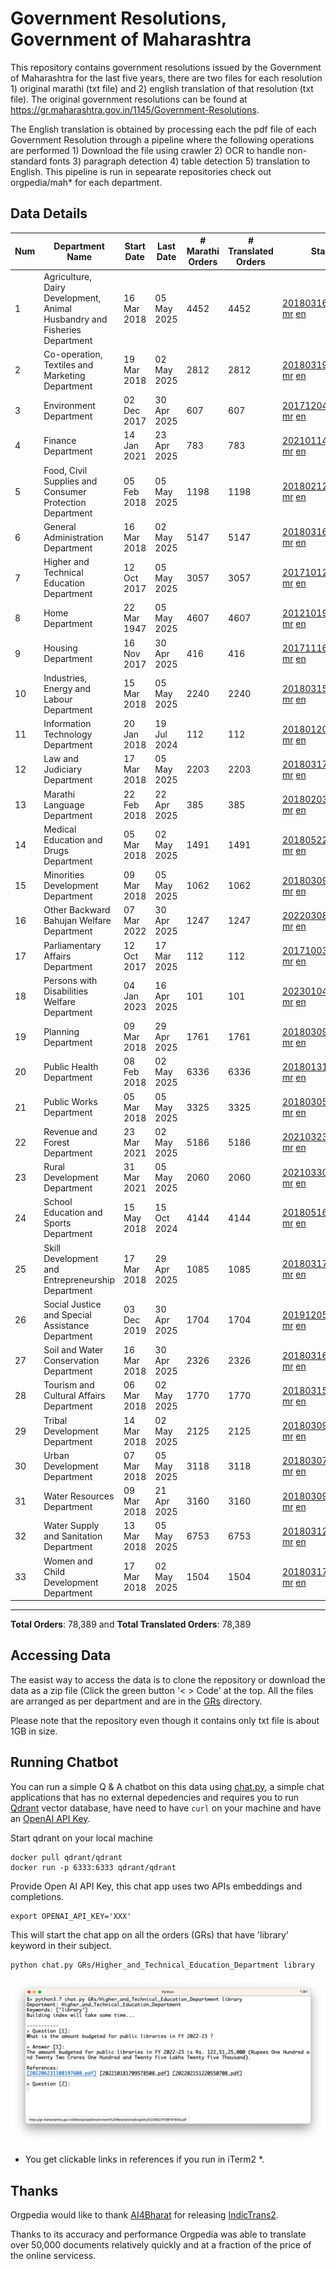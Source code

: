 # Government Resolutions, Government of Maharashtra

This repository contains government resolutions issued by the Government of Maharashtra for the last five years, there are two files for each resolution 1) original marathi (txt file) and 2) english translation of that resolution (txt file). The original government resolutions can be found at https://gr.maharashtra.gov.in/1145/Government-Resolutions.

The English translation is obtained by processing each the pdf file of each Government Resolution through a pipeline where the following operations are performed 1) Download the file using crawler 2) OCR to handle non-standard fonts 3) paragraph detection 4) table  detection 5) translation to English. This pipeline is run in sepearate repositories check out orgpedia/mah* for each department.


## Data Details

| Num | Department Name | Start Date | Last Date | # Marathi Orders | # Translated Orders | Starting Order | Last Order |
| --- | --------------- | ---------- | --------- | ---------------- | ------------------- | -------------- | ---------- |
| 1 | Agriculture, Dairy Development, Animal Husbandry and Fisheries Department | 16 Mar 2018 | 05 May 2025 | 4452 | 4452 | [201803161624182101.pdf](https://gr.maharashtra.gov.in/Site/Upload/Government%20Resolutions/English/201803161624182101.pdf) [mr](GRs/Agriculture,_Dairy_Development,_Animal_Husbandry_and_Fisheries_Department/201803161624182101.pdf.mr.txt) [en](GRs/Agriculture,_Dairy_Development,_Animal_Husbandry_and_Fisheries_Department/201803161624182101.pdf.en.txt) | [202505051709458201.pdf](https://gr.maharashtra.gov.in/Site/Upload/Government%20Resolutions/English/202505051709458201.pdf) [mr](GRs/Agriculture,_Dairy_Development,_Animal_Husbandry_and_Fisheries_Department/202505051709458201.pdf.mr.txt) [en](GRs/Agriculture,_Dairy_Development,_Animal_Husbandry_and_Fisheries_Department/202505051709458201.pdf.en.txt) |
| 2 | Co-operation, Textiles and Marketing Department | 19 Mar 2018 | 02 May 2025 | 2812 | 2812 | [201803191257576702.pdf](https://gr.maharashtra.gov.in/Site/Upload/Government%20Resolutions/English/201803191257576702.pdf) [mr](GRs/Co-operation,_Textiles_and_Marketing_Department/201803191257576702.pdf.mr.txt) [en](GRs/Co-operation,_Textiles_and_Marketing_Department/201803191257576702.pdf.en.txt) | [202505021650147302.pdf](https://gr.maharashtra.gov.in/Site/Upload/Government%20Resolutions/English/202505021650147302.pdf) [mr](GRs/Co-operation,_Textiles_and_Marketing_Department/202505021650147302.pdf.mr.txt) [en](GRs/Co-operation,_Textiles_and_Marketing_Department/202505021650147302.pdf.en.txt) |
| 3 | Environment Department | 02 Dec 2017 | 30 Apr 2025 | 607 | 607 | [201712041147216904.pdf](https://gr.maharashtra.gov.in/Site/Upload/Government%20Resolutions/English/201712041147216904.pdf) [mr](GRs/Environment_Department/201712041147216904.pdf.mr.txt) [en](GRs/Environment_Department/201712041147216904.pdf.en.txt) | [202504301731099104.pdf](https://gr.maharashtra.gov.in/Site/Upload/Government%20Resolutions/English/202504301731099104.pdf) [mr](GRs/Environment_Department/202504301731099104.pdf.mr.txt) [en](GRs/Environment_Department/202504301731099104.pdf.en.txt) |
| 4 | Finance Department | 14 Jan 2021 | 23 Apr 2025 | 783 | 783 | [202101141237329905.pdf](https://gr.maharashtra.gov.in/Site/Upload/Government%20Resolutions/English/202101141237329905.pdf) [mr](GRs/Finance_Department/202101141237329905.pdf.mr.txt) [en](GRs/Finance_Department/202101141237329905.pdf.en.txt) | [202504231650456005.pdf](https://gr.maharashtra.gov.in/Site/Upload/Government%20Resolutions/English/202504231650456005.pdf) [mr](GRs/Finance_Department/202504231650456005.pdf.mr.txt) [en](GRs/Finance_Department/202504231650456005.pdf.en.txt) |
| 5 | Food, Civil Supplies and Consumer Protection Department | 05 Feb 2018 | 05 May 2025 | 1198 | 1198 | [201802121244545806.pdf](https://gr.maharashtra.gov.in/Site/Upload/Government%20Resolutions/English/201802121244545806.pdf) [mr](GRs/Food,_Civil_Supplies_and_Consumer_Protection_Department/201802121244545806.pdf.mr.txt) [en](GRs/Food,_Civil_Supplies_and_Consumer_Protection_Department/201802121244545806.pdf.en.txt) | [202505051506489406.pdf](https://gr.maharashtra.gov.in/Site/Upload/Government%20Resolutions/English/202505051506489406....pdf) [mr](GRs/Food,_Civil_Supplies_and_Consumer_Protection_Department/202505051506489406.pdf.mr.txt) [en](GRs/Food,_Civil_Supplies_and_Consumer_Protection_Department/202505051506489406.pdf.en.txt) |
| 6 | General Administration Department | 16 Mar 2018 | 02 May 2025 | 5147 | 5147 | [201803161224022707.pdf](https://gr.maharashtra.gov.in/Site/Upload/Government%20Resolutions/English/201803161224022707.pdf) [mr](GRs/General_Administration_Department/201803161224022707.pdf.mr.txt) [en](GRs/General_Administration_Department/201803161224022707.pdf.en.txt) | [202505021807012507.pdf](https://gr.maharashtra.gov.in/Site/Upload/Government%20Resolutions/English/202505021807012507.pdf) [mr](GRs/General_Administration_Department/202505021807012507.pdf.mr.txt) [en](GRs/General_Administration_Department/202505021807012507.pdf.en.txt) |
| 7 | Higher and Technical Education Department | 12 Oct 2017 | 05 May 2025 | 3057 | 3057 | [201710121514029708.pdf](https://gr.maharashtra.gov.in/Site/Upload/Government%20Resolutions/English/201710121514029708.pdf) [mr](GRs/Higher_and_Technical_Education_Department/201710121514029708.pdf.mr.txt) [en](GRs/Higher_and_Technical_Education_Department/201710121514029708.pdf.en.txt) | [202505051258316608.pdf](https://gr.maharashtra.gov.in/Site/Upload/Government%20Resolutions/English/202505051258316608.pdf) [mr](GRs/Higher_and_Technical_Education_Department/202505051258316608.pdf.mr.txt) [en](GRs/Higher_and_Technical_Education_Department/202505051258316608.pdf.en.txt) |
| 8 | Home Department | 22 Mar 1947 | 05 May 2025 | 4607 | 4607 | [201210191648552129.pdf](https://gr.maharashtra.gov.in/Site/Upload/Government%20Resolutions/English/201210191648552129.pdf) [mr](GRs/Home_Department/201210191648552129.pdf.mr.txt) [en](GRs/Home_Department/201210191648552129.pdf.en.txt) | [202505051801331329.pdf](https://gr.maharashtra.gov.in/Site/Upload/Government%20Resolutions/English/202505051801331329.pdf) [mr](GRs/Home_Department/202505051801331329.pdf.mr.txt) [en](GRs/Home_Department/202505051801331329.pdf.en.txt) |
| 9 | Housing Department | 16 Nov 2017 | 30 Apr 2025 | 416 | 416 | [201711161447076609.pdf](https://gr.maharashtra.gov.in/Site/Upload/Government%20Resolutions/English/201711161447076609.pdf) [mr](GRs/Housing_Department/201711161447076609.pdf.mr.txt) [en](GRs/Housing_Department/201711161447076609.pdf.en.txt) | [202504301856290009.pdf](https://gr.maharashtra.gov.in/Site/Upload/Government%20Resolutions/English/202504301856290009.pdf) [mr](GRs/Housing_Department/202504301856290009.pdf.mr.txt) [en](GRs/Housing_Department/202504301856290009.pdf.en.txt) |
| 10 | Industries, Energy and Labour Department | 15 Mar 2018 | 05 May 2025 | 2240 | 2240 | [201803151204055010.pdf](https://gr.maharashtra.gov.in/Site/Upload/Government%20Resolutions/English/201803151204055010.pdf) [mr](GRs/Industries,_Energy_and_Labour_Department/201803151204055010.pdf.mr.txt) [en](GRs/Industries,_Energy_and_Labour_Department/201803151204055010.pdf.en.txt) | [202505051758248110.pdf](https://gr.maharashtra.gov.in/Site/Upload/Government%20Resolutions/English/202505051758248110.pdf) [mr](GRs/Industries,_Energy_and_Labour_Department/202505051758248110.pdf.mr.txt) [en](GRs/Industries,_Energy_and_Labour_Department/202505051758248110.pdf.en.txt) |
| 11 | Information Technology Department | 20 Jan 2018 | 19 Jul 2024 | 112 | 112 | [201801201843024511.pdf](https://gr.maharashtra.gov.in/Site/Upload/Government%20Resolutions/English/201801201843024511.pdf) [mr](GRs/Information_Technology_Department/201801201843024511.pdf.mr.txt) [en](GRs/Information_Technology_Department/201801201843024511.pdf.en.txt) | [202407191742379111.pdf](https://gr.maharashtra.gov.in/Site/Upload/Government%20Resolutions/English/202407191742379111.pdf) [mr](GRs/Information_Technology_Department/202407191742379111.pdf.mr.txt) [en](GRs/Information_Technology_Department/202407191742379111.pdf.en.txt) |
| 12 | Law and Judiciary Department | 17 Mar 2018 | 05 May 2025 | 2203 | 2203 | [201803171129290212.pdf](https://gr.maharashtra.gov.in/Site/Upload/Government%20Resolutions/English/201803171129290212.pdf) [mr](GRs/Law_and_Judiciary_Department/201803171129290212.pdf.mr.txt) [en](GRs/Law_and_Judiciary_Department/201803171129290212.pdf.en.txt) | [202505051535178012.pdf](https://gr.maharashtra.gov.in/Site/Upload/Government%20Resolutions/English/202505051535178012.pdf) [mr](GRs/Law_and_Judiciary_Department/202505051535178012.pdf.mr.txt) [en](GRs/Law_and_Judiciary_Department/202505051535178012.pdf.en.txt) |
| 13 | Marathi Language Department | 22 Feb 2018 | 22 Apr 2025 | 385 | 385 | [201802031549154233.pdf](https://gr.maharashtra.gov.in/Site/Upload/Government%20Resolutions/English/201802031549154233.pdf) [mr](GRs/Marathi_Language_Department/201802031549154233.pdf.mr.txt) [en](GRs/Marathi_Language_Department/201802031549154233.pdf.en.txt) | [202504221153425833.pdf](https://gr.maharashtra.gov.in/Site/Upload/Government%20Resolutions/English/202504221153425833.pdf) [mr](GRs/Marathi_Language_Department/202504221153425833.pdf.mr.txt) [en](GRs/Marathi_Language_Department/202504221153425833.pdf.en.txt) |
| 14 | Medical Education and Drugs Department | 05 Mar 2018 | 02 May 2025 | 1491 | 1491 | [201805221424292513.pdf](https://gr.maharashtra.gov.in/Site/Upload/Government%20Resolutions/English/201805221424292513.pdf) [mr](GRs/Medical_Education_and_Drugs_Department/201805221424292513.pdf.mr.txt) [en](GRs/Medical_Education_and_Drugs_Department/201805221424292513.pdf.en.txt) | [202505021321398713.pdf](https://gr.maharashtra.gov.in/Site/Upload/Government%20Resolutions/English/202505021321398713.pdf) [mr](GRs/Medical_Education_and_Drugs_Department/202505021321398713.pdf.mr.txt) [en](GRs/Medical_Education_and_Drugs_Department/202505021321398713.pdf.en.txt) |
| 15 | Minorities Development Department | 09 Mar 2018 | 05 May 2025 | 1062 | 1062 | [201803091218355314.pdf](https://gr.maharashtra.gov.in/Site/Upload/Government%20Resolutions/English/201803091218355314.pdf) [mr](GRs/Minorities_Development_Department/201803091218355314.pdf.mr.txt) [en](GRs/Minorities_Development_Department/201803091218355314.pdf.en.txt) | [202505051246509214.pdf](https://gr.maharashtra.gov.in/Site/Upload/Government%20Resolutions/English/202505051246509214....pdf) [mr](GRs/Minorities_Development_Department/202505051246509214.pdf.mr.txt) [en](GRs/Minorities_Development_Department/202505051246509214.pdf.en.txt) |
| 16 | Other Backward Bahujan Welfare Department | 07 Mar 2022 | 30 Apr 2025 | 1247 | 1247 | [202203081752439334.pdf](https://gr.maharashtra.gov.in/Site/Upload/Government%20Resolutions/English/202203081752439334.pdf) [mr](GRs/Other_Backward_Bahujan_Welfare_Department/202203081752439334.pdf.mr.txt) [en](GRs/Other_Backward_Bahujan_Welfare_Department/202203081752439334.pdf.en.txt) | [202504301520551734.pdf](https://gr.maharashtra.gov.in/Site/Upload/Government%20Resolutions/English/202504301520551734.pdf) [mr](GRs/Other_Backward_Bahujan_Welfare_Department/202504301520551734.pdf.mr.txt) [en](GRs/Other_Backward_Bahujan_Welfare_Department/202504301520551734.pdf.en.txt) |
| 17 | Parliamentary Affairs Department | 12 Oct 2017 | 17 Mar 2025 | 112 | 112 | [201710031642378615.pdf](https://gr.maharashtra.gov.in/Site/Upload/Government%20Resolutions/English/201710031642378615.pdf) [mr](GRs/Parliamentary_Affairs_Department/201710031642378615.pdf.mr.txt) [en](GRs/Parliamentary_Affairs_Department/201710031642378615.pdf.en.txt) | [202503171104518215.pdf](https://gr.maharashtra.gov.in/Site/Upload/Government%20Resolutions/English/202503171104518215.pdf) [mr](GRs/Parliamentary_Affairs_Department/202503171104518215.pdf.mr.txt) [en](GRs/Parliamentary_Affairs_Department/202503171104518215.pdf.en.txt) |
| 18 | Persons with Disabilities Welfare Department | 04 Jan 2023 | 16 Apr 2025 | 101 | 101 | [202301041906309635.pdf](https://gr.maharashtra.gov.in/Site/Upload/Government%20Resolutions/English/202301041906309635.pdf) [mr](GRs/Persons_with_Disabilities_Welfare_Department/202301041906309635.pdf.mr.txt) [en](GRs/Persons_with_Disabilities_Welfare_Department/202301041906309635.pdf.en.txt) | [202504161612029335.pdf](https://gr.maharashtra.gov.in/Site/Upload/Government%20Resolutions/English/202504161612029335.pdf) [mr](GRs/Persons_with_Disabilities_Welfare_Department/202504161612029335.pdf.mr.txt) [en](GRs/Persons_with_Disabilities_Welfare_Department/202504161612029335.pdf.en.txt) |
| 19 | Planning Department | 09 Mar 2018 | 29 Apr 2025 | 1761 | 1761 | [201803091441032716.pdf](https://gr.maharashtra.gov.in/Site/Upload/Government%20Resolutions/English/201803091441032716.pdf) [mr](GRs/Planning_Department/201803091441032716.pdf.mr.txt) [en](GRs/Planning_Department/201803091441032716.pdf.en.txt) | [202504291219048616.pdf](https://gr.maharashtra.gov.in/Site/Upload/Government%20Resolutions/English/202504291219048616.pdf) [mr](GRs/Planning_Department/202504291219048616.pdf.mr.txt) [en](GRs/Planning_Department/202504291219048616.pdf.en.txt) |
| 20 | Public Health Department | 08 Feb 2018 | 02 May 2025 | 6336 | 6336 | [201801311722275417.pdf](https://gr.maharashtra.gov.in/Site/Upload/Government%20Resolutions/English/201801311722275417.pdf) [mr](GRs/Public_Health_Department/201801311722275417.pdf.mr.txt) [en](GRs/Public_Health_Department/201801311722275417.pdf.en.txt) | [202505021812179317.pdf](https://gr.maharashtra.gov.in/Site/Upload/Government%20Resolutions/English/202505021812179317.pdf) [mr](GRs/Public_Health_Department/202505021812179317.pdf.mr.txt) [en](GRs/Public_Health_Department/202505021812179317.pdf.en.txt) |
| 21 | Public Works Department | 05 Mar 2018 | 05 May 2025 | 3325 | 3325 | [201803051515468118.pdf](https://gr.maharashtra.gov.in/Site/Upload/Government%20Resolutions/English/201803051515468118.pdf) [mr](GRs/Public_Works_Department/201803051515468118.pdf.mr.txt) [en](GRs/Public_Works_Department/201803051515468118.pdf.en.txt) | [202505051305088818.pdf](https://gr.maharashtra.gov.in/Site/Upload/Government%20Resolutions/English/202505051305088818.pdf) [mr](GRs/Public_Works_Department/202505051305088818.pdf.mr.txt) [en](GRs/Public_Works_Department/202505051305088818.pdf.en.txt) |
| 22 | Revenue and Forest Department | 23 Mar 2021 | 02 May 2025 | 5186 | 5186 | [202103231328393119.pdf](https://gr.maharashtra.gov.in/Site/Upload/Government%20Resolutions/English/202103231328393119.pdf) [mr](GRs/Revenue_and_Forest_Department/202103231328393119.pdf.mr.txt) [en](GRs/Revenue_and_Forest_Department/202103231328393119.pdf.en.txt) | [202505021821378319.pdf](https://gr.maharashtra.gov.in/Site/Upload/Government%20Resolutions/English/202505021821378319.pdf) [mr](GRs/Revenue_and_Forest_Department/202505021821378319.pdf.mr.txt) [en](GRs/Revenue_and_Forest_Department/202505021821378319.pdf.en.txt) |
| 23 | Rural Development Department | 31 Mar 2021 | 05 May 2025 | 2060 | 2060 | [202103301021181120.pdf](https://gr.maharashtra.gov.in/Site/Upload/Government%20Resolutions/English/202103301021181120.pdf) [mr](GRs/Rural_Development_Department/202103301021181120.pdf.mr.txt) [en](GRs/Rural_Development_Department/202103301021181120.pdf.en.txt) | [202505051058000920.pdf](https://gr.maharashtra.gov.in/Site/Upload/Government%20Resolutions/English/202505051058000920.pdf) [mr](GRs/Rural_Development_Department/202505051058000920.pdf.mr.txt) [en](GRs/Rural_Development_Department/202505051058000920.pdf.en.txt) |
| 24 | School Education and Sports Department | 15 May 2018 | 15 Oct 2024 | 4144 | 4144 | [201805161114241221.pdf](https://gr.maharashtra.gov.in/Site/Upload/Government%20Resolutions/English/201805161114241221.pdf) [mr](GRs/School_Education_and_Sports_Department/201805161114241221.pdf.mr.txt) [en](GRs/School_Education_and_Sports_Department/201805161114241221.pdf.en.txt) | [202410152127537021.pdf](https://gr.maharashtra.gov.in/Site/Upload/Government%20Resolutions/English/202410152127537021.pdf) [mr](GRs/School_Education_and_Sports_Department/202410152127537021.pdf.mr.txt) [en](GRs/School_Education_and_Sports_Department/202410152127537021.pdf.en.txt) |
| 25 | Skill Development and Entrepreneurship Department | 17 Mar 2018 | 29 Apr 2025 | 1085 | 1085 | [201803171322099003.pdf](https://gr.maharashtra.gov.in/Site/Upload/Government%20Resolutions/English/201803171322099003.pdf) [mr](GRs/Skill_Development_and_Entrepreneurship_Department/201803171322099003.pdf.mr.txt) [en](GRs/Skill_Development_and_Entrepreneurship_Department/201803171322099003.pdf.en.txt) | [202504291737260603.pdf](https://gr.maharashtra.gov.in/Site/Upload/Government%20Resolutions/English/202504291737260603.pdf) [mr](GRs/Skill_Development_and_Entrepreneurship_Department/202504291737260603.pdf.mr.txt) [en](GRs/Skill_Development_and_Entrepreneurship_Department/202504291737260603.pdf.en.txt) |
| 26 | Social Justice and Special Assistance Department | 03 Dec 2019 | 30 Apr 2025 | 1704 | 1704 | [201912051107011622.pdf](https://gr.maharashtra.gov.in/Site/Upload/Government%20Resolutions/English/201912051107011622.pdf) [mr](GRs/Social_Justice_and_Special_Assistance_Department/201912051107011622.pdf.mr.txt) [en](GRs/Social_Justice_and_Special_Assistance_Department/201912051107011622.pdf.en.txt) | [202504301621232822.pdf](https://gr.maharashtra.gov.in/Site/Upload/Government%20Resolutions/English/202504301621232822.pdf) [mr](GRs/Social_Justice_and_Special_Assistance_Department/202504301621232822.pdf.mr.txt) [en](GRs/Social_Justice_and_Special_Assistance_Department/202504301621232822.pdf.en.txt) |
| 27 | Soil and Water Conservation Department | 16 Mar 2018 | 30 Apr 2025 | 2326 | 2326 | [201803161247582426.pdf](https://gr.maharashtra.gov.in/Site/Upload/Government%20Resolutions/English/201803161247582426.pdf) [mr](GRs/Soil_and_Water_Conservation_Department/201803161247582426.pdf.mr.txt) [en](GRs/Soil_and_Water_Conservation_Department/201803161247582426.pdf.en.txt) | [202504301727083926.pdf](https://gr.maharashtra.gov.in/Site/Upload/Government%20Resolutions/English/202504301727083926.pdf) [mr](GRs/Soil_and_Water_Conservation_Department/202504301727083926.pdf.mr.txt) [en](GRs/Soil_and_Water_Conservation_Department/202504301727083926.pdf.en.txt) |
| 28 | Tourism and Cultural Affairs Department | 06 Mar 2018 | 02 May 2025 | 1770 | 1770 | [201803151055091823.pdf](https://gr.maharashtra.gov.in/Site/Upload/Government%20Resolutions/English/201803151055091823.pdf) [mr](GRs/Tourism_and_Cultural_Affairs_Department/201803151055091823.pdf.mr.txt) [en](GRs/Tourism_and_Cultural_Affairs_Department/201803151055091823.pdf.en.txt) | [202505021606161123.pdf](https://gr.maharashtra.gov.in/Site/Upload/Government%20Resolutions/English/202505021606161123.pdf) [mr](GRs/Tourism_and_Cultural_Affairs_Department/202505021606161123.pdf.mr.txt) [en](GRs/Tourism_and_Cultural_Affairs_Department/202505021606161123.pdf.en.txt) |
| 29 | Tribal Development Department | 14 Mar 2018 | 02 May 2025 | 2125 | 2125 | [201803091105184924.pdf](https://gr.maharashtra.gov.in/Site/Upload/Government%20Resolutions/English/201803091105184924.pdf) [mr](GRs/Tribal_Development_Department/201803091105184924.pdf.mr.txt) [en](GRs/Tribal_Development_Department/201803091105184924.pdf.en.txt) | [202505021652098524.pdf](https://gr.maharashtra.gov.in/Site/Upload/Government%20Resolutions/English/202505021652098524.pdf) [mr](GRs/Tribal_Development_Department/202505021652098524.pdf.mr.txt) [en](GRs/Tribal_Development_Department/202505021652098524.pdf.en.txt) |
| 30 | Urban Development Department | 07 Mar 2018 | 05 May 2025 | 3118 | 3118 | [201803071203178325.pdf](https://gr.maharashtra.gov.in/Site/Upload/Government%20Resolutions/English/201803071203178325.pdf) [mr](GRs/Urban_Development_Department/201803071203178325.pdf.mr.txt) [en](GRs/Urban_Development_Department/201803071203178325.pdf.en.txt) | [202505051822476325.pdf](https://gr.maharashtra.gov.in/Site/Upload/Government%20Resolutions/English/202505051822476325.pdf) [mr](GRs/Urban_Development_Department/202505051822476325.pdf.mr.txt) [en](GRs/Urban_Development_Department/202505051822476325.pdf.en.txt) |
| 31 | Water Resources Department | 09 Mar 2018 | 21 Apr 2025 | 3160 | 3160 | [201803091034435527.pdf](https://gr.maharashtra.gov.in/Site/Upload/Government%20Resolutions/English/201803091034435527.pdf) [mr](GRs/Water_Resources_Department/201803091034435527.pdf.mr.txt) [en](GRs/Water_Resources_Department/201803091034435527.pdf.en.txt) | [202504211805594127.pdf](https://gr.maharashtra.gov.in/Site/Upload/Government%20Resolutions/English/202504211805594127.pdf) [mr](GRs/Water_Resources_Department/202504211805594127.pdf.mr.txt) [en](GRs/Water_Resources_Department/202504211805594127.pdf.en.txt) |
| 32 | Water Supply and Sanitation Department | 13 Mar 2018 | 05 May 2025 | 6753 | 6753 | [201803121414108428.pdf](https://gr.maharashtra.gov.in/Site/Upload/Government%20Resolutions/English/201803121414108428.pdf) [mr](GRs/Water_Supply_and_Sanitation_Department/201803121414108428.pdf.mr.txt) [en](GRs/Water_Supply_and_Sanitation_Department/201803121414108428.pdf.en.txt) | [202505051150556428.pdf](https://gr.maharashtra.gov.in/Site/Upload/Government%20Resolutions/English/202505051150556428.pdf) [mr](GRs/Water_Supply_and_Sanitation_Department/202505051150556428.pdf.mr.txt) [en](GRs/Water_Supply_and_Sanitation_Department/202505051150556428.pdf.en.txt) |
| 33 | Women and Child Development Department | 17 Mar 2018 | 02 May 2025 | 1504 | 1504 | [201803171539444330.pdf](https://gr.maharashtra.gov.in/Site/Upload/Government%20Resolutions/English/201803171539444330.pdf) [mr](GRs/Women_and_Child_Development_Department/201803171539444330.pdf.mr.txt) [en](GRs/Women_and_Child_Development_Department/201803171539444330.pdf.en.txt) | [202505021311377830.pdf](https://gr.maharashtra.gov.in/Site/Upload/Government%20Resolutions/English/202505021311377830.pdf) [mr](GRs/Women_and_Child_Development_Department/202505021311377830.pdf.mr.txt) [en](GRs/Women_and_Child_Development_Department/202505021311377830.pdf.en.txt) |
----------------------------------------------------------------------------------------------------

**Total Orders**: 78,389 and **Total Translated Orders**: 78,389
## Accessing Data

The easist way to access the data is to clone the repository or download the data as a zip file (Click the green button '< > Code' at the top. All the files are arranged as per department and are in the [GRs](GRs) directory.

Please note that the repository even though it contains only txt file is about 1GB in size.

## Running Chatbot

You can run a simple Q & A chatbot on this data using [chat.py](chat.py), a simple chat applications that has no external depedencies and requires you to run [Qdrant](https://qdrant.tech/) vector database, have need to have `curl` on your machine and have an [OpenAI API Key](https://help.openai.com/en/articles/4936850-where-do-i-find-my-secret-api-key).

Start qdrant on your local machine
```shell
docker pull qdrant/qdrant
docker run -p 6333:6333 qdrant/qdrant
```

Provide Open AI API Key, this chat app uses two APIs embeddings and completions.
```shell
export OPENAI_API_KEY='XXX'
```

This will start the chat app on all the orders (GRs) that have 'library' keyword in their subject.

```shell
python chat.py GRs/Higher_and_Technical_Education_Department library
```

![screenshot of running chat.py](screenshot.png)

* You get clickable links in references if you run in iTerm2 *.

## Thanks

Orgpedia would like to thank [AI4Bharat](https://ai4bharat.iitm.ac.in/) for releasing [IndicTrans2](https://github.com/AI4Bharat/IndicTrans2).

Thanks to its accuracy and performance Orgpedia was able to translate over 50,000 documents relatively quickly and at a fraction of the price of the online servicess.

